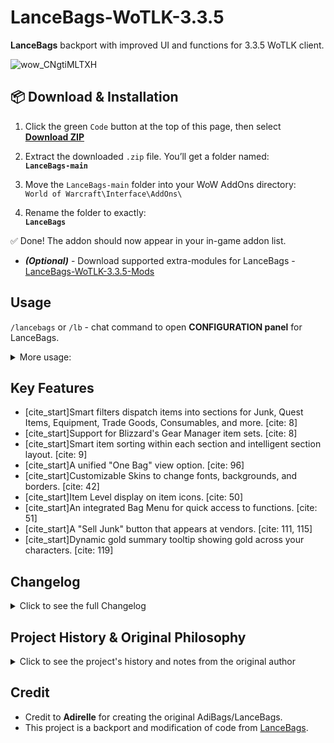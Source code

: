 # LanceBags-WoTLK-3.3.5
**LanceBags** backport with improved UI and functions for 3.3.5 WoTLK client.

![wow_CNgtiMLTXH](https://user-images.githubusercontent.com/74269253/229909788-3782f7b8-a995-4095-b997-37bf895675b6.png)


## 📦 Download & Installation

1. Click the green `Code` button at the top of this page, then select  
   **[Download ZIP](https://github.com/Sattva-108/LanceBags/archive/refs/heads/main.zip)**

2. Extract the downloaded `.zip` file. You’ll get a folder named:  
   **`LanceBags-main`**

3. Move the `LanceBags-main` folder into your WoW AddOns directory:  
   `World of Warcraft\Interface\AddOns\`

4. Rename the folder to exactly:  
   **`LanceBags`**

✅ Done! The addon should now appear in your in-game addon list.

- _**(Optional)**_ - Download supported extra-modules for LanceBags - [LanceBags-WoTLK-3.3.5-Mods](https://github.com/Sattva-108/LanceBags-WoTLK-3.3.5-Mods)


## Usage
`/lancebags` or `/lb` - chat command to open **CONFIGURATION panel** for LanceBags.
<details> <summary> More usage: </summary>
1. Enable / Change modules by selecting them in the LanceBags menu ( /lb command).
<br>
2. `Left-Click` bag icon in top-left corner to open the LanceBags configuration menu.
<br>
3. `Right-click` on any of your current bags to automatically sort bag space out of it (to another bags), so you can replace it by new one.
<br>
4. `Left-Click` an item in your bag and drag to desired catergory title within a bag, to assign it to another category.
</details>

## Key Features

* [cite_start]Smart filters dispatch items into sections for Junk, Quest Items, Equipment, Trade Goods, Consumables, and more. [cite: 8]
* [cite_start]Support for Blizzard's Gear Manager item sets. [cite: 8]
* [cite_start]Smart item sorting within each section and intelligent section layout. [cite: 9]
* [cite_start]A unified "One Bag" view option. [cite: 96]
* [cite_start]Customizable Skins to change fonts, backgrounds, and borders. [cite: 42]
* [cite_start]Item Level display on item icons. [cite: 50]
* [cite_start]An integrated Bag Menu for quick access to functions. [cite: 51]
* [cite_start]A "Sell Junk" button that appears at vendors. [cite: 111, 115]
* [cite_start]Dynamic gold summary tooltip showing gold across your characters. [cite: 119]

## Changelog
<details> <summary> Click to see the full Changelog </summary>

* [cite_start]**June 4, 2023:** Added Experimental Masque support. [cite: 37]
* [cite_start]**June 3, 2023 (#8):** Fixed conflict with Immersion addon. [cite: 38]
* **June 3, 2023 (#7):**
    * Core: Small Bag Layout improvements; [cite_start]Fix Heartstone being recognized as "Junk". [cite: 39]
    * [cite_start]Skins: Added Reset Button, font Color Option, more Font Sizes, and made Title Font changeable. [cite: 39]
    * [cite_start]ItemLevel: Added Text Configuration for Font, Position, Size, and Color. [cite: 39]
* [cite_start]**May 31, 2023:** Added new feature: Skins. [cite: 42]
* **May 9, 2023:** Fixed inability to move bag in Manual mode; Added Alt+Left click to toggle anchoring modes; Added Reset Position and Toggle Anchor options to Bag Menu; [cite_start]Added option to swap mouse clicks for bag menu. [cite: 43, 44, 45, 46, 47]
* **May 2, 2023:** Disabled TidyBags by default; [cite_start]Added support for external plugins. [cite: 48, 49]
* [cite_start]**April 17, 2023:** Added item level plugin. [cite: 50]
* **April 15, 2023:** Added Bag Menu with right-click for options and left-click for a dropdown menu; [cite_start]Adjusted default positions and fixed visual bugs. [cite: 51, 52, 53, 55, 56]
* [cite_start]**April 4, 2023:** Addon backported and ready for release. [cite: 57]
</details>

## Project History & Original Philosophy
<details> <summary> Click to see the project's history and notes from the original author </summary>

[cite_start]This version of LanceBags is a fork of AdiBags, with identifiers renamed to avoid collisions with the original addon. [cite: 1]

The following are notes from the original author, Adirelle, regarding the design philosophy of AdiBags/LanceBags.

**Things that likely will not be implemented:**

* [cite_start]**Anything else than the existing "all-in-one" views:** The addon was built and optimized around this concept. [cite: 10, 11]
* [cite_start]**Anything that requires scanning item tooltips:** This is CPU-intensive and would raise the complexity of the addon significantly. [cite: 12, 13] [cite_start]This includes detecting bind status, known/unknown recipes, or class restrictions. [cite: 14, 15]
* [cite_start]**Guild Bank:** To avoid messing up a guild's manual organization, guild bank support will not be implemented. [cite: 16, 17, 18, 19]
* [cite_start]**Alt bags and bank:** The original author noted that LanceBags is not intended as an alt-bank viewer and suggested other addons for that purpose. [cite: 20, 21] *(Note: This is a feature we are now adding to this modified version).*
* [cite_start]**Bag Skinning:** "Who need it anyway ?" [cite: 22] *(Note: This feature has been added to this modified version).*
* [cite_start]**Comprehensive in-game filter editor:** The author preferred to focus on smart filters with few options to avoid excessive development effort. [cite: 23, 24]

</details>

## Credit
- Credit to **Adirelle** for creating the original AdiBags/LanceBags.
- This project is a backport and modification of code from [LanceBags](https://github.com/AdiAddons/LanceBags).